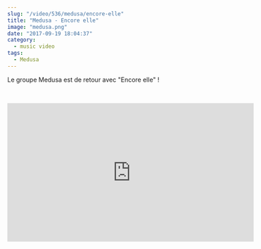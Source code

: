```yaml
--- 
slug: "/video/536/medusa/encore-elle"
title: "Medusa - Encore elle"
image: "medusa.png"
date: "2017-09-19 18:04:37"
category:
  - music video
tags:
  - Medusa
---
```

<p>Le groupe Medusa est de retour avec "Encore elle" !</p><br/><p><iframe width="560" height="315" src="https://www.youtube.com/embed/HDaaPufD77w" frameborder="0" allowfullscreen></iframe></p>